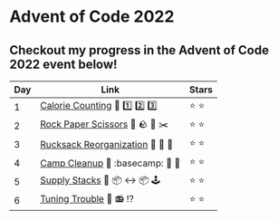 # Advent of Code 2022

## Checkout my progress in the Advent of Code 2022 event below!

|Day| Link | Stars | 
|--|--|--|
| 1 | [Calorie Counting](https://github.com/noemixfer/AdventOfCode2022/blob/master/src/main/kotlin/day1.kt) :elf: :one: :two: :three: | :star: :star: |
| 2| [Rock Paper Scissors](https://github.com/noemixfer/AdventOfCode2022/blob/master/src/main/kotlin/day2.kt) :elf: :rock: :page_facing_up: :scissors:  | :star: :star: |
| 3| [Rucksack Reorganization](https://github.com/noemixfer/AdventOfCode2022/blob/master/src/main/kotlin/day3.kt) :elf: :twisted_rightwards_arrows: :school_satchel: | :star: :star: |
| 4| [Camp Cleanup](https://github.com/noemixfer/AdventOfCode2022/blob/master/src/main/kotlin/day4.kt) :elf: :basecamp: :broom: :sponge: | :star: :star: |
| 5| [Supply Stacks](https://github.com/noemixfer/AdventOfCode2022/blob/master/src/main/kotlin/day5.kt) :elf: :package: :left_right_arrow: :package: :joystick: | :star: :star: |
| 6| [Tuning Trouble](https://github.com/noemixfer/AdventOfCode2022/blob/master/src/main/kotlin/day6.kt) :elf: :radio: :interrobang: | :star: :star: |
